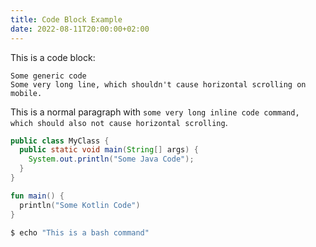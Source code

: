 ```yaml
---
title: Code Block Example
date: 2022-08-11T20:00:00+02:00
---
```


This is a code block:

```
Some generic code
Some very long line, which shouldn't cause horizontal scrolling on mobile.
```

This is a normal paragraph with `some very long inline code command, which should also not cause horizontal scrolling`.

```java
public class MyClass {
  public static void main(String[] args) {
    System.out.println("Some Java Code");
  }
}
```

```kotlin
fun main() {
  println("Some Kotlin Code")
}
```

```bash
$ echo "This is a bash command"
```
